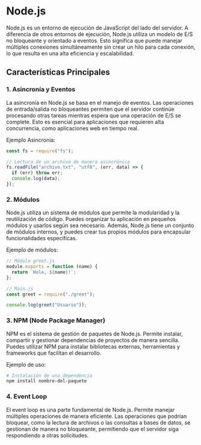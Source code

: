 # Node.js

Node.js es un entorno de ejecución de JavaScript del lado del servidor. A diferencia de otros entornos de ejecución, Node.js utiliza un modelo de E/S no bloqueante y orientado a eventos. Esto significa que puede manejar múltiples conexiones simultáneamente sin crear un hilo para cada conexión, lo que resulta en una alta eficiencia y escalabilidad.

## Características Principales

### 1. Asincronía y Eventos

La asincronía en Node.js se basa en el manejo de eventos. Las operaciones de entrada/salida no bloqueantes permiten que el servidor continúe procesando otras tareas mientras espera que una operación de E/S se complete. Esto es esencial para aplicaciones que requieren alta concurrencia, como aplicaciones web en tiempo real.

Ejemplo Asincronía:

```javascript
const fs = require("fs");

// Lectura de un archivo de manera asincrónica
fs.readFile("archivo.txt", "utf8", (err, data) => {
  if (err) throw err;
  console.log(data);
});
```

### 2. Módulos

Node.js utiliza un sistema de módulos que permite la modularidad y la reutilización de código. Puedes organizar tu aplicación en pequeños módulos y usarlos según sea necesario. Además, Node.js tiene un conjunto de módulos internos, y puedes crear tus propios módulos para encapsular funcionalidades específicas.

Ejemplo de módulos:

```javascript
// Módulo greet.js
module.exports = function (name) {
  return `Hola, ${name}!`;
};

// Main.js
const greet = require("./greet");

console.log(greet("Usuario"));
```

### 3. NPM (Node Package Manager)

NPM es el sistema de gestión de paquetes de Node.js. Permite instalar, compartir y gestionar dependencias de proyectos de manera sencilla. Puedes utilizar NPM para instalar bibliotecas externas, herramientas y frameworks que facilitan el desarrollo.

Ejemplo de uso:

```bash
# Instalación de una dependencia
npm install nombre-del-paquete
```

### 4. Event Loop

El event loop es una parte fundamental de Node.js. Permite manejar múltiples operaciones de manera eficiente. Las operaciones que podrían bloquear, como la lectura de archivos o las consultas a bases de datos, se gestionan de manera no bloqueante, permitiendo que el servidor siga respondiendo a otras solicitudes.
